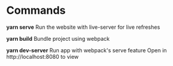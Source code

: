 # Commands
**yarn serve**
Run the website with live-server for live refreshes

**yarn build**
Bundle project using webpack

**yarn dev-server**
Run app with webpack's serve feature
Open in http://localhost:8080 to view
